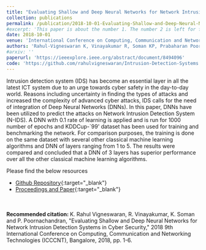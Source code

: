 ```yaml
---
title: "Evaluating Shallow and Deep Neural Networks for Network Intrusion Detection Systems in Cyber Security"
collection: publications
permalink: /publication/2018-10-01-Evaluating-Shallow-and-Deep-Neural-Networks-for-Network-Intrusion-Detection-Systems-in-Cyber-Security-1
#excerpt: 'This paper is about the number 1. The number 2 is left for future work.'
date: 2018-10-01
venue: 'International Conference on Computing, Communication and Networking Technologies (ICCCNT)'
authors: 'Rahul-Vigneswaran K, Vinayakumar R, Soman KP, Prabaharan Poornachandran'
#arxiv: ''
paperurl: 'https://ieeexplore.ieee.org/abstract/document/8494096'
code: 'https://github.com/rahulvigneswaran/Intrusion-Detection-Systems'
---
```

Intrusion detection system (IDS) has become an essential layer in all the latest ICT system due to an urge towards cyber safety in the day-to-day world. Reasons including uncertainty in finding the types of attacks and increased the complexity of advanced cyber attacks, IDS calls for the need of integration of Deep Neural Networks (DNNs). In this paper, DNNs have been utilized to predict the attacks on Network Intrusion Detection System (N-IDS). A DNN with 0.1 rate of learning is applied and is run for 1000 number of epochs and KDDCup-`99' dataset has been used for training and benchmarking the network. For comparison purposes, the training is done on the same dataset with several other classical machine learning algorithms and DNN of layers ranging from 1 to 5. The results were compared and concluded that a DNN of 3 layers has superior performance over all the other classical machine learning algorithms.

Please find the below resources
* [Github Repository](https://github.com/rahulvigneswaran/Intrusion-Detection-Systems){:target="_blank"}
* [Proceedings and Paper](https://ieeexplore.ieee.org/abstract/document/8494096){:target="_blank"}
<br>
<br>
<strong>Recommended citation: </strong>
K. Rahul Vigneswaran, R. Vinayakumar, K. Soman and P. Poornachandran, "Evaluating Shallow and Deep Neural Networks for Network Intrusion Detection Systems in Cyber Security," 2018 9th International Conference on Computing, Communication and Networking Technologies (ICCCNT), Bangalore, 2018, pp. 1-6.
